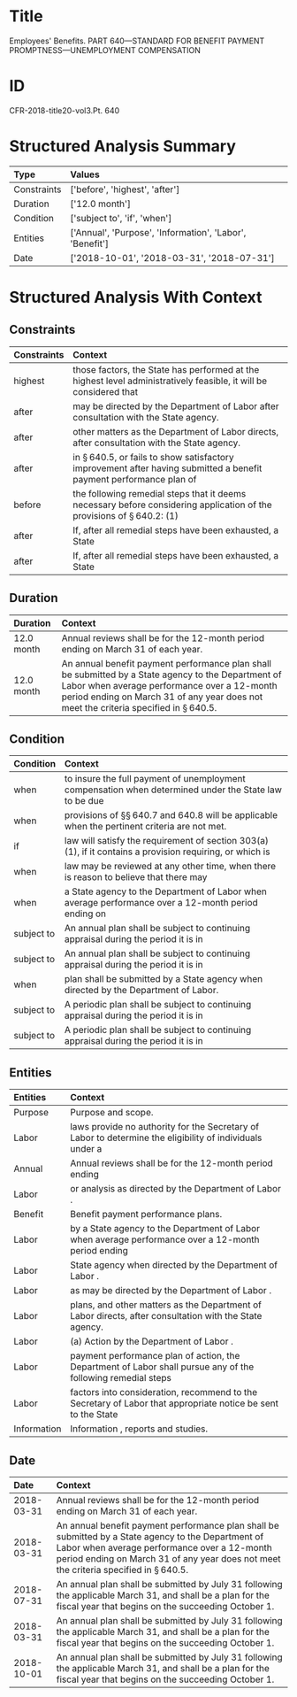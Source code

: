 # Title

 Employees' Benefits. PART 640—STANDARD FOR BENEFIT PAYMENT PROMPTNESS—UNEMPLOYMENT COMPENSATION


# ID

 CFR-2018-title20-vol3.Pt. 640


# Structured Analysis Summary

| Type        | Values                                                   |
|:------------|:---------------------------------------------------------|
| Constraints | ['before', 'highest', 'after']                           |
| Duration    | ['12.0 month']                                           |
| Condition   | ['subject to', 'if', 'when']                             |
| Entities    | ['Annual', 'Purpose', 'Information', 'Labor', 'Benefit'] |
| Date        | ['2018-10-01', '2018-03-31', '2018-07-31']               |


# Structured Analysis With Context

 


## Constraints

| Constraints   | Context                                                                                                                          |
|:--------------|:---------------------------------------------------------------------------------------------------------------------------------|
| highest       | those factors, the State has performed at the highest level administratively feasible, it will be considered that                |
| after         | may be directed by the Department of Labor after  consultation with the State agency.                                            |
| after         | other matters as the Department of Labor directs, after  consultation with the State agency.                                     |
| after         | in &#167;&#8201;640.5, or fails to show satisfactory improvement after having submitted a benefit payment performance plan of    |
| before        | the following remedial steps that it deems necessary before considering application of the provisions of &#167;&#8201;640.2: (1) |
| after         | If,  after all remedial steps have been exhausted, a State                                                                       |
| after         | If,  after all remedial steps have been exhausted, a State                                                                       |


## Duration

| Duration   | Context                                                                                                                                                                                                                                               |
|:-----------|:------------------------------------------------------------------------------------------------------------------------------------------------------------------------------------------------------------------------------------------------------|
| 12.0 month | Annual reviews shall be for the 12-month period ending on March 31 of each year.                                                                                                                                                                      |
| 12.0 month | An annual benefit payment performance plan shall be submitted by a State agency to the Department of Labor when average performance over a 12-month period ending on March 31 of any year does not meet the criteria specified in &#167;&#8201;640.5. |


## Condition

| Condition   | Context                                                                                                       |
|:------------|:--------------------------------------------------------------------------------------------------------------|
| when        | to insure the full payment of unemployment compensation when determined under the State law to be due         |
| when        | provisions of &#167;&#167;&#8201;640.7 and 640.8 will be applicable when  the pertinent criteria are not met. |
| if          | law will satisfy the requirement of section 303(a)(1), if it contains a provision requiring, or which is      |
| when        | law may be reviewed at any other time, when there is reason to believe that there may                         |
| when        | a State agency to the Department of Labor when average performance over a 12-month period ending on           |
| subject to  | An annual plan shall be  subject to continuing appraisal during the period it is in                           |
| subject to  | An annual plan shall be  subject to continuing appraisal during the period it is in                           |
| when        | plan shall be submitted by a State agency when  directed by the Department of Labor.                          |
| subject to  | A periodic plan shall be  subject to continuing appraisal during the period it is in                          |
| subject to  | A periodic plan shall be  subject to continuing appraisal during the period it is in                          |


## Entities

| Entities    | Context                                                                                                      |
|:------------|:-------------------------------------------------------------------------------------------------------------|
| Purpose     | Purpose  and scope.                                                                                          |
| Labor       | laws provide no authority for the Secretary of Labor to determine the eligibility of individuals under a     |
| Annual      | Annual reviews shall be for the 12-month period ending                                                       |
| Labor       | or analysis as directed by the Department of Labor .                                                         |
| Benefit     | Benefit  payment performance plans.                                                                          |
| Labor       | by a State agency to the Department of Labor when average performance over a 12-month period ending          |
| Labor       | State agency when directed by the Department of Labor .                                                      |
| Labor       | as may be directed by the Department of Labor .                                                              |
| Labor       | plans, and other matters as the Department of Labor  directs, after consultation with the State agency.      |
| Labor       | (a) Action by the Department of  Labor .                                                                     |
| Labor       | payment performance plan of action, the Department of Labor shall pursue any of the following remedial steps |
| Labor       | factors into consideration, recommend to the Secretary of Labor that appropriate notice be sent to the State |
| Information | Information , reports and studies.                                                                           |


## Date

| Date       | Context                                                                                                                                                                                                                                               |
|:-----------|:------------------------------------------------------------------------------------------------------------------------------------------------------------------------------------------------------------------------------------------------------|
| 2018-03-31 | Annual reviews shall be for the 12-month period ending on March 31 of each year.                                                                                                                                                                      |
| 2018-03-31 | An annual benefit payment performance plan shall be submitted by a State agency to the Department of Labor when average performance over a 12-month period ending on March 31 of any year does not meet the criteria specified in &#167;&#8201;640.5. |
| 2018-07-31 | An annual plan shall be submitted by July 31 following the applicable March 31, and shall be a plan for the fiscal year that begins on the succeeding October 1.                                                                                      |
| 2018-03-31 | An annual plan shall be submitted by July 31 following the applicable March 31, and shall be a plan for the fiscal year that begins on the succeeding October 1.                                                                                      |
| 2018-10-01 | An annual plan shall be submitted by July 31 following the applicable March 31, and shall be a plan for the fiscal year that begins on the succeeding October 1.                                                                                      |


